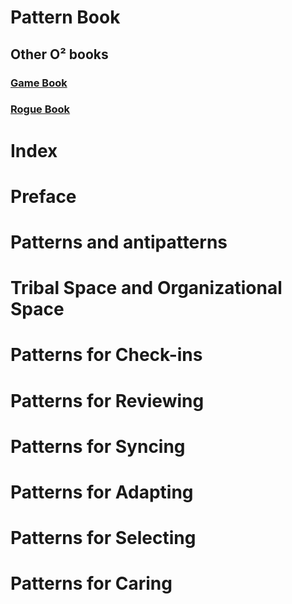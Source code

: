 # Pattern Book

## Other O² books

### [Game Book](game-book.md)
### [Rogue Book](rogue-book.md)

# Index

# Preface

# Patterns and antipatterns

# Tribal Space and Organizational Space

# Patterns for Check-ins

# Patterns for Reviewing

# Patterns for Syncing

# Patterns for Adapting

# Patterns for Selecting

# Patterns for Caring

